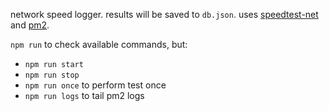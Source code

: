 network speed logger. results will be saved to `db.json`. uses [speedtest-net](https://github.com/ddsol/speedtest.net) and [pm2](https://pm2.keymetrics.io/).

`npm run` to check available commands, but:
* `npm run start`
* `npm run stop`
* `npm run once` to perform test once
* `npm run logs` to tail pm2 logs